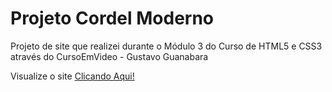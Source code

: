 # Projeto Cordel Moderno

Projeto de site que realizei durante o Módulo 3 do Curso de HTML5 e CSS3 através do CursoEmVideo - Gustavo Guanabara

<p>Visualize o site <a href="#">Clicando Aqui!</a></p>